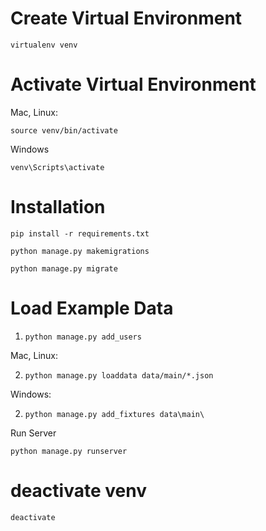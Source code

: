 # Create Virtual Environment

`virtualenv venv`

# Activate Virtual Environment

Mac, Linux:

`source venv/bin/activate`

Windows

`venv\Scripts\activate`

# Installation 

`pip install -r requirements.txt`

`python manage.py makemigrations`

`python manage.py migrate`

# Load Example Data

1) `python manage.py add_users`

Mac, Linux:

2) `python manage.py loaddata data/main/*.json`

Windows:

2) `python manage.py add_fixtures data\main\`

Run Server

`python manage.py runserver`

# deactivate venv

`deactivate`

